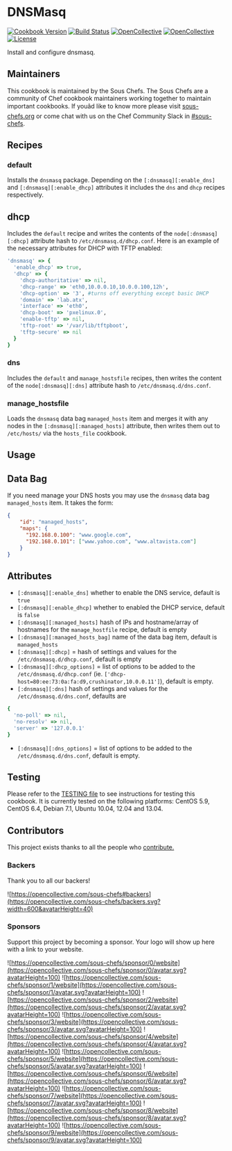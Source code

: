 # DNSMasq

[![Cookbook Version](https://img.shields.io/cookbook/v/dnsmasq.svg)](https://supermarket.chef.io/cookbooks/dnsmasq)
[![Build Status](https://img.shields.io/circleci/project/github/sous-chefs/dnsmasq/master.svg)](https://circleci.com/gh/sous-chefs/dnsmasq)
[![OpenCollective](https://opencollective.com/sous-chefs/backers/badge.svg)](#backers)
[![OpenCollective](https://opencollective.com/sous-chefs/sponsors/badge.svg)](#sponsors)
[![License](https://img.shields.io/badge/License-Apache%202.0-green.svg)](https://opensource.org/licenses/Apache-2.0)

Install and configure dnsmasq.

## Maintainers

This cookbook is maintained by the Sous Chefs. The Sous Chefs are a community of Chef cookbook maintainers working together to maintain important cookbooks. If youâd like to know more please visit [sous-chefs.org](https://sous-chefs.org/) or come chat with us on the Chef Community Slack in [#sous-chefs](https://chefcommunity.slack.com/messages/C2V7B88SF).

## Recipes

### default

Installs the `dnsmasq` package. Depending on the `[:dnsmasq][:enable_dns]` and `[:dnsmasq][:enable_dhcp]` attributes it includes the `dns` and `dhcp` recipes respectively.

## dhcp

Includes the `default` recipe and writes the contents of the `node[:dnsmasq][:dhcp]` attribute hash to `/etc/dnsmasq.d/dhcp.conf`. Here is an example of the necessary attributes for DHCP with TFTP enabled:

```ruby
'dnsmasq' => {
  'enable_dhcp' => true,
  'dhcp' => {
    'dhcp-authoritative' => nil,
    'dhcp-range' => 'eth0,10.0.0.10,10.0.0.100,12h',
    'dhcp-option' => '3', #turns off everything except basic DHCP
    'domain' => 'lab.atx',
    'interface' => 'eth0',
    'dhcp-boot' => 'pxelinux.0',
    'enable-tftp' => nil,
    'tftp-root' => '/var/lib/tftpboot',
    'tftp-secure' => nil
  }
}
```

### dns

Includes the `default` and `manage_hostsfile` recipes, then writes the content of the `node[:dnsmasq][:dns]` attribute hash to `/etc/dnsmasq.d/dns.conf`.

### manage_hostsfile

Loads the `dnsmasq` data bag `managed_hosts` item and merges it with any nodes in the `[:dnsmasq][:managed_hosts]` attribute, then writes them out to `/etc/hosts/` via the `hosts_file` cookbook.

## Usage

## Data Bag

If you need manage your DNS hosts you may use the `dnsmasq` data bag `managed_hosts` item. It takes the form:

```json
{
    "id": "managed_hosts",
    "maps": {
      "192.168.0.100": "www.google.com",
      "192.168.0.101": ["www.yahoo.com", "www.altavista.com"]
    }
}
```

## Attributes

- `[:dnsmasq][:enable_dns]` whether to enable the DNS service, default is `true`
- `[:dnsmasq][:enable_dhcp]` whether to enabled the DHCP service, default is `false`
- `[:dnsmasq][:managed_hosts]` hash of IPs and hostname/array of hostnames for the `manage_hostfile` recipe, default is empty
- `[:dnsmasq][:managed_hosts_bag]` name of the data bag item, default is `managed_hosts`
- `[:dnsmasq][:dhcp]` = hash of settings and values for the `/etc/dnsmasq.d/dhcp.conf`, default is empty
- `[:dnsmasq][:dhcp_options]` = list of options to be added to the `/etc/dnsmasq.d/dhcp.conf` (ie. `['dhcp-host=80:ee:73:0a:fa:d9,crushinator,10.0.0.11']`), default is empty.
- `[:dnsmasq][:dns]` hash of settings and values for the `/etc/dnsmasq.d/dns.conf`, defaults are

```ruby
{
  'no-poll' => nil,
  'no-resolv' => nil,
  'server' => '127.0.0.1'
}
```

- `[:dnsmasq][:dns_options]` = list of options to be added to the `/etc/dnsmasq.d/dns.conf`, default is empty.

## Testing

Please refer to the [TESTING file](TESTING.md) to see instructions for testing this cookbook. It is currently tested on the following platforms: CentOS 5.9, CentOS 6.4, Debian 7.1, Ubuntu 10.04, 12.04 and 13.04.

## Contributors

This project exists thanks to all the people who [contribute.](https://opencollective.com/sous-chefs/contributors.svg?width=890&button=false)

### Backers

Thank you to all our backers!

![https://opencollective.com/sous-chefs#backers](https://opencollective.com/sous-chefs/backers.svg?width=600&avatarHeight=40)

### Sponsors

Support this project by becoming a sponsor. Your logo will show up here with a link to your website.

![https://opencollective.com/sous-chefs/sponsor/0/website](https://opencollective.com/sous-chefs/sponsor/0/avatar.svg?avatarHeight=100)
![https://opencollective.com/sous-chefs/sponsor/1/website](https://opencollective.com/sous-chefs/sponsor/1/avatar.svg?avatarHeight=100)
![https://opencollective.com/sous-chefs/sponsor/2/website](https://opencollective.com/sous-chefs/sponsor/2/avatar.svg?avatarHeight=100)
![https://opencollective.com/sous-chefs/sponsor/3/website](https://opencollective.com/sous-chefs/sponsor/3/avatar.svg?avatarHeight=100)
![https://opencollective.com/sous-chefs/sponsor/4/website](https://opencollective.com/sous-chefs/sponsor/4/avatar.svg?avatarHeight=100)
![https://opencollective.com/sous-chefs/sponsor/5/website](https://opencollective.com/sous-chefs/sponsor/5/avatar.svg?avatarHeight=100)
![https://opencollective.com/sous-chefs/sponsor/6/website](https://opencollective.com/sous-chefs/sponsor/6/avatar.svg?avatarHeight=100)
![https://opencollective.com/sous-chefs/sponsor/7/website](https://opencollective.com/sous-chefs/sponsor/7/avatar.svg?avatarHeight=100)
![https://opencollective.com/sous-chefs/sponsor/8/website](https://opencollective.com/sous-chefs/sponsor/8/avatar.svg?avatarHeight=100)
![https://opencollective.com/sous-chefs/sponsor/9/website](https://opencollective.com/sous-chefs/sponsor/9/avatar.svg?avatarHeight=100)
